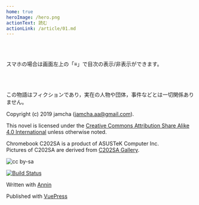 ```yaml
---
home: true
heroImage: /hero.png
actionText: 読む
actionLink: /article/01.md
---
```


<br>
<br>

スマホの場合は画面左上の「≡」で目次の表示/非表示ができます。

<br>
<br>

この物語はフィクションであり，実在の人物や団体，事件などとは一切関係ありません。

Copyright (c) 2019 jamcha (jamcha.aa@gmail.com).  


This novel is licensed under the [Creative Commons Attribution Share Alike 4.0 International](https://creativecommons.org/licenses/by-sa/4.0/deed) unless otherwise noted.

Chromebook C202SA is a product of ASUSTeK Computer Inc.  
Pictures of C202SA are derived from [C202SA Gallery](https://www.asus.com/us/Commercial-Laptops/ASUS-Chromebook-C202SA/gallery/).  

![cc by-sa](https://i.creativecommons.org/l/by-sa/4.0/88x31.png)  

[![Build Status](https://travis-ci.org/jamcha-aa/making-editor.svg?branch=master)](https://travis-ci.org/jamcha-aa/making-editor)  

Written with [Annin](https://jamcha-aa.github.io/Annin)

Published with [VuePress](https://vuepress.vuejs.org/)
